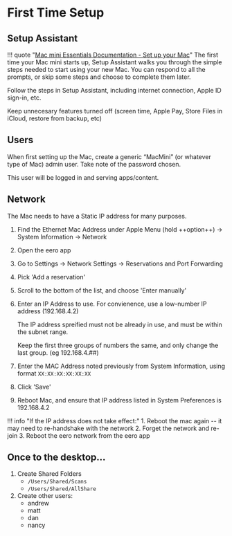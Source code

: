 # First Time Setup

## Setup Assistant
!!! quote "[Mac mini Essentials Documentation - Set up your Mac](https://support.apple.com/guide/mac-mini/set-up-your-mac-apd831707cb3/mac)"
    The first time your Mac mini starts up, Setup Assistant walks you through the simple steps needed to start using your new Mac. You can respond to all the prompts, or skip some steps and choose to complete them later.

Follow the steps in Setup Assistant, including internet connection, Apple ID sign-in, etc.

Keep unnecesary features turned off (screen time, Apple Pay, Store Files in iCloud, restore from backup, etc)

## Users
When first setting up the Mac, create a generic “MacMini” (or whatever type of Mac) admin user. Take note of the password chosen.

This user will be logged in and serving apps/content. 

## Network
The Mac needs to have a Static IP address for many purposes. 

1. Find the Ethernet Mac Address under Apple Menu (hold ++option++) -> System Information -> Network
2. Open the eero app
3. Go to Settings -> Network Settings -> Reservations and Port Forwarding
4. Pick 'Add a reservation'
5. Scroll to the bottom of the list, and choose 'Enter manually'
6. Enter an IP Address to use. For convienence, use a low-number IP address (192.168.4.2)

    The IP address spreified must not be already in use, and must be within the subnet range.
    
    Keep the first three groups of numbers the same, and only change the last group. (eg 192.168.4.##)

7. Enter the MAC Address noted previously from System Information, using format `XX:XX:XX:XX:XX:XX`
8. Click 'Save'
9. Reboot Mac, and ensure that IP address listed in System Preferences is 192.168.4.2

!!! info "If the IP address does not take effect:"
    1. Reboot the mac again -- it may need to re-handshake with the network
    2. Forget the network and re-join
    3. Reboot the eero network from the eero app

## Once to the desktop...
1. Create Shared Folders
    - `/Users/Shared/Scans`
    - `/Users/Shared/AllShare`
2. Create other users:
    - andrew
    - matt
    - dan
    - nancy